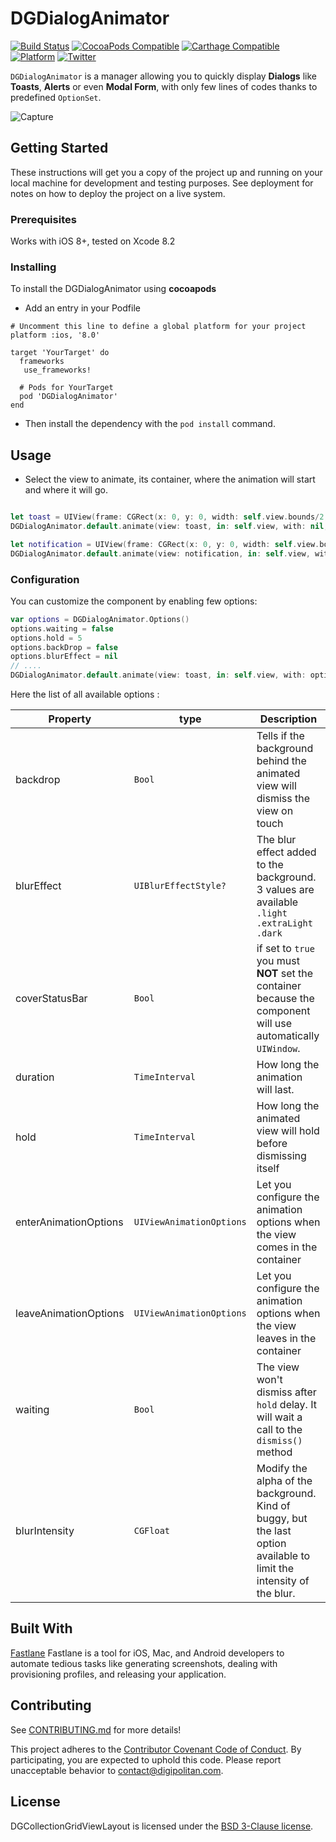 DGDialogAnimator
================

[![Build Status](https://travis-ci.org/Digipolitan/collection-view-grid-layout-swift.svg?branch=master)](https://travis-ci.org/Digipolitan/dialog-animator)
[![CocoaPods Compatible](https://img.shields.io/cocoapods/v/DGDialogAnimator.svg)](https://img.shields.io/cocoapods/v/DGDialogAnimator.svg)
[![Carthage Compatible](https://img.shields.io/badge/Carthage-compatible-4BC51D.svg?style=flat)](https://github.com/Carthage/Carthage)
[![Platform](https://img.shields.io/cocoapods/p/DGDialogAnimator.svg?style=flat)](http://cocoadocs.org/docsets/DGDialogAnimator.svg)
[![Twitter](https://img.shields.io/badge/twitter-@Digipolitan-blue.svg?style=flat)](http://twitter.com/Digipolitan)

`DGDialogAnimator` is a manager allowing you to quickly display **Dialogs** like **Toasts**, **Alerts** or even **Modal Form**, with only few lines of codes thanks to predefined `OptionSet`.

![Capture](https://github.com/Digipolitan/dialog-animator-swift/blob/develop/Screenshots/capture.gif?raw=true "Capture")


## Getting Started

These instructions will get you a copy of the project up and running on your local machine for development and testing purposes. See deployment for notes on how to deploy the project on a live system.

### Prerequisites

Works with iOS 8+, tested on Xcode 8.2

### Installing

To install the DGDialogAnimator using **cocoapods**

- Add an entry in your Podfile  

```
# Uncomment this line to define a global platform for your project
platform :ios, '8.0'

target 'YourTarget' do
  frameworks
   use_frameworks!

  # Pods for YourTarget
  pod 'DGDialogAnimator'
end
```

- Then install the dependency with the `pod install` command.

## Usage

- Select the view to animate, its container, where the animation will start and where it will go.

```swift

let toast = UIView(frame: CGRect(x: 0, y: 0, width: self.view.bounds/2, height: 100))    
DGDialogAnimator.default.animate(view: toast, in: self.view, with: nil, from: .top, to: .top)

let notification = UIView(frame: CGRect(x: 0, y: 0, width: self.view.bounds, height: 250))    
DGDialogAnimator.default.animate(view: notification, in: self.view, with: nil, from: [.top, .left], to: [.top, .right])
```

### Configuration

You can customize the component by enabling few options:

```swift
var options = DGDialogAnimator.Options()
options.waiting = false
options.hold = 5
options.backDrop = false
options.blurEffect = nil
// ....
DGDialogAnimator.default.animate(view: toast, in: self.view, with: options, from: .top, to: .top)

```

Here the list of all available options :

| Property | type | Description  |
| --- | --- | --- |
| backdrop | `Bool` | Tells if the background behind the animated view will dismiss the view on touch |
| blurEffect | `UIBlurEffectStyle?` | The blur effect added to the background. 3 values are available `.light` `.extraLight` `.dark` |
| coverStatusBar | `Bool` | if set to `true` you must **NOT** set the container because the component will use automatically `UIWindow`. |
| duration | `TimeInterval` | How long the animation will last. |
| hold | `TimeInterval` | How long the animated view will hold before dismissing itself |
| enterAnimationOptions | `UIViewAnimationOptions` | Let you configure the animation options when the view comes in the container |
| leaveAnimationOptions | `UIViewAnimationOptions` | Let you configure the animation options when the view leaves in the container |
| waiting | `Bool` | The view won't dismiss after `hold` delay. It will wait a call to the `dismiss()` method |
| blurIntensity | `CGFloat` | Modify the alpha of the background. Kind of buggy, but the last option available to limit the intensity of the blur. |

## Built With

[Fastlane](https://fastlane.tools/)
Fastlane is a tool for iOS, Mac, and Android developers to automate tedious tasks like generating screenshots, dealing with provisioning profiles, and releasing your application.

## Contributing

See [CONTRIBUTING.md](CONTRIBUTING.md) for more details!

This project adheres to the [Contributor Covenant Code of Conduct](CODE_OF_CONDUCT.md).
By participating, you are expected to uphold this code. Please report
unacceptable behavior to [contact@digipolitan.com](mailto:contact@digipolitan.com).

## License

DGCollectionGridViewLayout is licensed under the [BSD 3-Clause license](LICENSE).

